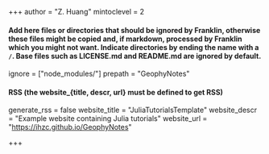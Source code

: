 +++
author = "Z. Huang"
mintoclevel = 2

#### Add here files or directories that should be ignored by Franklin, otherwise these files might be copied and, if markdown, processed by Franklin which you might not want. Indicate directories by ending the name with a `/`. Base files such as LICENSE.md and README.md are ignored by default.
ignore = ["node_modules/"]
prepath = "GeophyNotes"

#### RSS (the website_{title, descr, url} must be defined to get RSS)
generate_rss = false
website_title = "JuliaTutorialsTemplate"
website_descr = "Example website containing Julia tutorials"
website_url   = "https://ihzc.github.io/GeophyNotes"

+++

